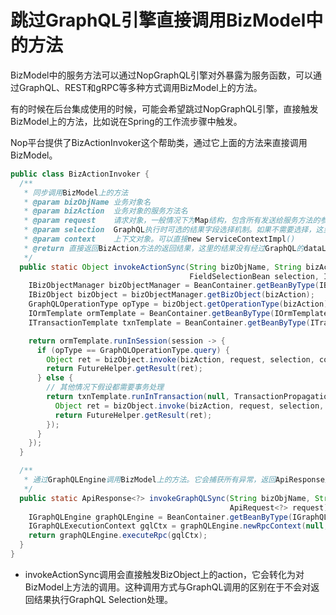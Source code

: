 # 跳过GraphQL引擎直接调用BizModel中的方法

BizModel中的服务方法可以通过NopGraphQL引擎对外暴露为服务函数，可以通过GraphQL、REST和gRPC等多种方式调用BizModel上的方法。

有的时候在后台集成使用的时候，可能会希望跳过NopGraphQL引擎，直接触发BizModel上的方法，比如说在Spring的工作流步骤中触发。

Nop平台提供了BizActionInvoker这个帮助类，通过它上面的方法来直接调用BizModel。

```java
public class BizActionInvoker {
  /**
   * 同步调用BizModel上的方法
   * @param bizObjName 业务对象名
   * @param bizAction  业务对象的服务方法名
   * @param request    请求对象，一般情况下为Map结构，包含所有发送给服务方法的参数。也可以是RequestBean对象
   * @param selection  GraphQL执行时可选的结果字段选择机制。如果不需要选择，这里可以设置为null
   * @param context    上下文对象。可以直接new ServiceContextImpl()
   * @return 直接返回BizAction方法的返回结果，这里的结果没有经过GraphQL的dataLoader处理。
   */
  public static Object invokeActionSync(String bizObjName, String bizAction, Object request,
                                        FieldSelectionBean selection, IServiceContext context) {
    IBizObjectManager bizObjectManager = BeanContainer.getBeanByType(IBizObjectManager.class);
    IBizObject bizObject = bizObjectManager.getBizObject(bizAction);
    GraphQLOperationType opType = bizObject.getOperationType(bizAction);
    IOrmTemplate ormTemplate = BeanContainer.getBeanByType(IOrmTemplate.class);
    ITransactionTemplate txnTemplate = BeanContainer.getBeanByType(ITransactionTemplate.class);

    return ormTemplate.runInSession(session -> {
      if (opType == GraphQLOperationType.query) {
        Object ret = bizObject.invoke(bizAction, request, selection, context);
        return FutureHelper.getResult(ret);
      } else {
        // 其他情况下假设都需要事务处理
        return txnTemplate.runInTransaction(null, TransactionPropagation.REQUIRED, txn -> {
          Object ret = bizObject.invoke(bizAction, request, selection, context);
          return FutureHelper.getResult(ret);
        });
      }
    });
  }

  /**
   * 通过GraphQLEngine调用BizModel上的方法。它会捕获所有异常，返回ApiResponse对象。内部会自动打开事务环境和OrmSession环境，并自动实现事务回滚
   */
  public static ApiResponse<?> invokeGraphQLSync(String bizObjName, String bizAction,
                                                 ApiRequest<?> request) {
    IGraphQLEngine graphQLEngine = BeanContainer.getBeanByType(IGraphQLEngine.class);
    IGraphQLExecutionContext gqlCtx = graphQLEngine.newRpcContext(null, bizObjName, request);
    return graphQLEngine.executeRpc(gqlCtx);
  }
}
```

* invokeActionSync调用会直接触发BizObject上的action，它会转化为对BizModel上方法的调用。这种调用方式与GraphQL调用的区别在于不会对返回结果执行GraphQL Selection处理。

